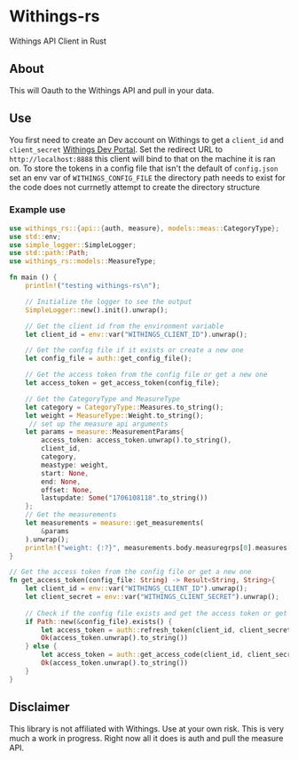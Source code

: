 # Withings-rs
Withings API Client in Rust

## About

This will Oauth to the Withings API and pull in your data.

## Use
You first need to create an Dev account on Withings to get a `client_id` and `client_secret` [Withings Dev Portal](https://developer.withings.com). Set the redirect URL to `http://localhost:8888` this client will bind to that on the machine it is ran on. To store the tokens in a config file that isn't the default of `config.json` set an env var of `WITHINGS_CONFIG_FILE` the directory path needs to exist for the code does not currnetly attempt to create the directory structure

### Example use

```rust
use withings_rs::{api::{auth, measure}, models::meas::CategoryType};
use std::env;
use simple_logger::SimpleLogger;
use std::path::Path;
use withings_rs::models::MeasureType;

fn main () {
    println!("testing withings-rs\n");

    // Initialize the logger to see the output
    SimpleLogger::new().init().unwrap();

    // Get the client id from the environment variable
    let client_id = env::var("WITHINGS_CLIENT_ID").unwrap();

    // Get the config file if it exists or create a new one
    let config_file = auth::get_config_file();

    // Get the access token from the config file or get a new one
    let access_token = get_access_token(config_file);

    // Get the CategoryType and MeasureType
    let category = CategoryType::Measures.to_string();
    let weight = MeasureType::Weight.to_string();
     // set up the measure api arguments 
    let params = measure::MeasurementParams{
        access_token: access_token.unwrap().to_string(),
        client_id,
        category,
        meastype: weight,
        start: None,
        end: None,
        offset: None,
        lastupdate: Some("1706108118".to_string())
    };
    // Get the measurements
    let measurements = measure::get_measurements(
        &params
    ).unwrap();
    println!("weight: {:?}", measurements.body.measuregrps[0].measures[0].value);
}

// Get the access token from the config file or get a new one
fn get_access_token(config_file: String) -> Result<String, String>{
    let client_id = env::var("WITHINGS_CLIENT_ID").unwrap();
    let client_secret = env::var("WITHINGS_CLIENT_SECRET").unwrap();
    
    // Check if the config file exists and get the access token or get a new one
    if Path::new(&config_file).exists() {
        let access_token = auth::refresh_token(client_id, client_secret);
        Ok(access_token.unwrap().to_string())
    } else {
        let access_token = auth::get_access_code(client_id, client_secret);
        Ok(access_token.unwrap().to_string())
    }
}

```

## Disclaimer
This library is not affiliated with Withings. Use at your own risk. 
This is very much a work in progress. Right now all it does is auth and pull the measure API.